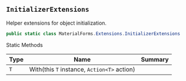 ## `InitializerExtensions`

Helper extensions for object initialization.
```csharp
public static class MaterialForms.Extensions.InitializerExtensions

```

Static Methods

| Type | Name | Summary | 
| --- | --- | --- | 
| `T` | With(this `T` instance, `Action<T>` action) |  | 


